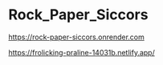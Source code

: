 # Rock_Paper_Siccors


https://rock-paper-siccors.onrender.com

https://frolicking-praline-14031b.netlify.app/

